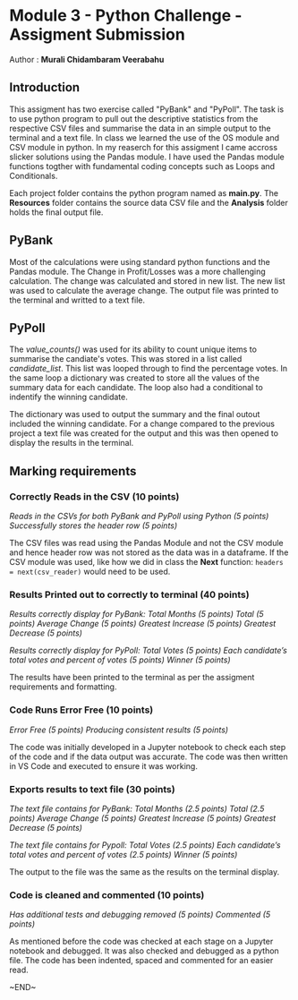 # Module 3 - Python Challenge - Assigment Submission

Author : **Murali Chidambaram Veerabahu**

## Introduction

This assigment has two exercise called "PyBank" and "PyPoll". The task is to use python program to pull out the descriptive statistics from the respective CSV files and summarise the data in an simple output to the terminal and a text file. In class we learned the use of the OS module and CSV module in python. In my reaserch for this assigment I came accross slicker solutions using the Pandas module. I have used the Pandas module functions togther with fundamental coding concepts such as Loops and Conditionals.

Each project folder contains the python program named as **main.py**. The **Resources** folder contains the source data CSV file and the **Analysis** folder holds the final output file.

## PyBank

Most of the calculations were using standard python functions and the Pandas module. The Change in Profit/Losses was a more challenging calculation. The change was calculated and stored in new list. The new list was used to calculate the average change. The output file was printed to the terminal and writted to a text file.

## PyPoll

The *value_counts()* was used for its ability to count unique items to summarise the candiate's votes. This was stored in a list called *candidate_list*. This list was looped through to find the percentage votes. In the same loop a dictionary was created to store all the values of the summary data for each candidate. The loop also had a conditional to indentify the winning candidate.

The dictionary was used to output the summary and the final outout included the winning candidate.  For a change compared to the previous project a text file was created for the output and this was then opened to display the results in the terminal.

## Marking requirements

### Correctly Reads in the CSV (10 points)

*Reads in the CSVs for both PyBank and PyPoll using Python (5 points)*
*Successfully stores the header row (5 points)*

The CSV files was read using the Pandas Module and not the CSV module and hence header row was not stored as the data was in a dataframe. If the CSV module was used, like how we did in class the **Next** function: `headers = next(csv_reader)` would need to be used.

### Results Printed out to correctly to terminal (40 points)

*Results correctly display for PyBank:*
*Total Months (5 points)*
*Total (5 points)*
*Average Change (5 points)*
*Greatest Increase (5 points)*
*Greatest Decrease (5 points)*

*Results correctly display for PyPoll:*
*Total Votes (5 points)*
*Each candidate’s total votes and percent of votes (5 points)*
*Winner (5 points)*

The results have been printed to the terminal as per the assigment requirements and formatting.

### Code Runs Error Free (10 points)

*Error Free (5 points)*
*Producing consistent results (5 points)*

The code was initially developed in a Jupyter notebook to check each step of the code and if the data output was accurate. The code was then written in VS Code and executed to ensure it was working.

### Exports results to text file (30 points)

*The text file contains for PyBank:*
*Total Months (2.5 points)*
*Total (2.5 points)*
*Average Change (5 points)*
*Greatest Increase (5 points)*
*Greatest Decrease (5 points)*

*The text file contains for Pypoll:*
*Total Votes (2.5 points)*
*Each candidate’s total votes and percent of votes (2.5 points)*
*Winner (5 points)*

The output to the file was the same as the results on the terminal display.

### Code is cleaned and commented (10 points)

*Has additional tests and debugging removed (5 points)*
*Commented (5 points)*

As mentioned before the code was checked at each stage on a Jupyter notebook and debugged. It was also checked and debugged as a python file. The code has been indented, spaced and commented for an easier read.

~END~
